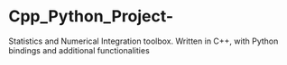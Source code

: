 # Cpp_Python_Project-
Statistics and Numerical Integration toolbox. Written in C++, with Python bindings and additional functionalities

